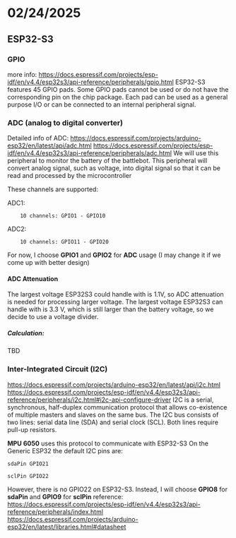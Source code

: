 # 02/24/2025
## ESP32-S3

### GPIO
more info:
https://docs.espressif.com/projects/esp-idf/en/v4.4/esp32s3/api-reference/peripherals/gpio.html
ESP32-S3 features 45 GPIO pads.
Some GPIO pads cannot be used or do not have the corresponding pin on the chip package.
Each pad can be used as a general purpose I/O or can be connected to an internal peripheral signal.

### ADC (analog to digital converter)
Detailed info of ADC:
https://docs.espressif.com/projects/arduino-esp32/en/latest/api/adc.html
https://docs.espressif.com/projects/esp-idf/en/v4.4/esp32s3/api-reference/peripherals/adc.html
We will use this peripheral to monitor the battery of the battlebot.
This peripheral will convert analog signal, such as voltage, into digital signal so that it can be read and processed by the microcontroller

These channels are supported:

ADC1:

        10 channels: GPIO1 - GPIO10

ADC2:

        10 channels: GPIO11 - GPIO20

For now, I choose **GPIO1** and **GPIO2** for **ADC** usage (I may change it if we come up with better design)
#### ADC Attenuation
The largest voltage ESP32S3 could handle with is 1.1V, so ADC attenuation is needed for processing larger voltage.
The largest voltage ESP32S3 can handle with is 3.3 V, which is still larger than the battery voltage, so we decide to use a voltage divider.
##### Calculation:
TBD

### Inter-Integrated Circuit (I2C)
https://docs.espressif.com/projects/arduino-esp32/en/latest/api/i2c.html
https://docs.espressif.com/projects/esp-idf/en/v4.4/esp32s3/api-reference/peripherals/i2c.html#i2c-api-configure-driver
I2C is a serial, synchronous, half-duplex communication protocol that allows co-existence of multiple masters and slaves on the same bus. The I2C bus consists of two lines: serial data line (SDA) and serial clock (SCL). Both lines require pull-up resistors.

**MPU 6050** uses this protocol to communicate with ESP32-S3
On the Generic ESP32 the default I2C pins are:

    sdaPin GPIO21

    sclPin GPIO22

However, there is no GPIO22 on ESP32-S3. Instead, I will choose **GPIO8** for **sdaPin** and **GPIO9** for **sclPin**
reference: 
https://docs.espressif.com/projects/esp-idf/en/v4.4/esp32s3/api-reference/peripherals/index.html
https://docs.espressif.com/projects/arduino-esp32/en/latest/libraries.html#datasheet